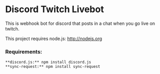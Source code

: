 # Discord Twitch Livebot

This is webhook bot for discord that posts in a chat when you go live on twitch.

This project requires node.js: http://nodejs.org

### Requirements:

	**discord.js:** npm install discord.js
	**sync-request:** npm install sync-request

